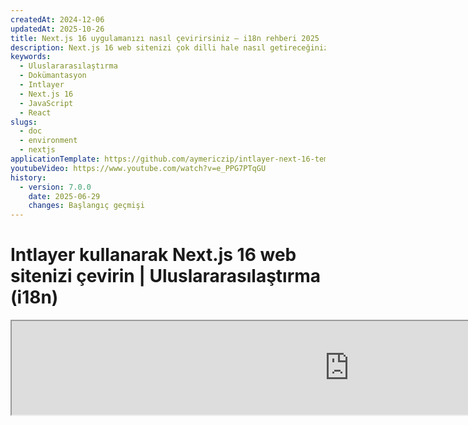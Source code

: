 ```yaml
---
createdAt: 2024-12-06
updatedAt: 2025-10-26
title: Next.js 16 uygulamanızı nasıl çevirirsiniz – i18n rehberi 2025
description: Next.js 16 web sitenizi çok dilli hale nasıl getireceğinizi keşfedin. Uluslararasılaştırma (i18n) ve çeviri için dokümantasyonu takip edin.
keywords:
  - Uluslararasılaştırma
  - Dokümantasyon
  - Intlayer
  - Next.js 16
  - JavaScript
  - React
slugs:
  - doc
  - environment
  - nextjs
applicationTemplate: https://github.com/aymericzip/intlayer-next-16-template
youtubeVideo: https://www.youtube.com/watch?v=e_PPG7PTqGU
history:
  - version: 7.0.0
    date: 2025-06-29
    changes: Başlangıç geçmişi
---
```


# Intlayer kullanarak Next.js 16 web sitenizi çevirin | Uluslararasılaştırma (i18n)

<iframe title="Next.js için en iyi i18n çözümü mü? Intlayer'ı keşfedin" class="m-auto aspect-[16/9] w-full overflow-hidden rounded-lg border-0" allow="autoplay; gyroscope;" loading="lazy" width="1080" height="auto" src="https://www.youtube.com/embed/e_PPG7PTqGU?autoplay=0&amp;origin=http://intlayer.org&amp;controls=0&amp;rel=1"/>

GitHub'da [Uygulama Şablonunu](https://github.com/aymericzip/intlayer-next-16-template) inceleyin.

## Intlayer Nedir?

**Intlayer**, modern web uygulamalarında çok dilli desteği basitleştirmek için tasarlanmış yenilikçi, açık kaynaklı bir uluslararasılaştırma (i18n) kütüphanesidir. Intlayer, güçlü **App Router** dahil olmak üzere en son **Next.js 16** çerçevesiyle sorunsuz bir şekilde entegre olur. Verimli render için **Server Components** ile çalışacak şekilde optimize edilmiştir ve [**Turbopack**](https://nextjs.org/docs/architecture/turbopack) ile tam uyumludur.

Intlayer ile şunları yapabilirsiniz:

- Bileşen seviyesinde bildirimsel sözlükler kullanarak **çevirileri kolayca yönetmek**.
- **Meta verileri, rotaları ve içeriği dinamik olarak yerelleştirmek**.
- **Hem istemci tarafı hem de sunucu tarafı bileşenlerinde çevirilere erişmek**.
- Otomatik oluşturulan tiplerle **TypeScript desteğini sağlamak**, otomatik tamamlama ve hata tespitini iyileştirmek.
- **Dinamik yerel ayar algılama ve değiştirme gibi gelişmiş özelliklerden yararlanın**.

> Intlayer, Next.js 12, 13, 14 ve 16 ile uyumludur. Next.js Page Router kullanıyorsanız, bu [kılavuza](https://github.com/aymericzip/intlayer/blob/main/docs/docs/tr/intlayer_with_nextjs_page_router.md) bakabilirsiniz. Next.js 12, 13, 14 App Router ile kullanıyorsanız, bu [kılavuza](https://github.com/aymericzip/intlayer/blob/main/docs/docs/tr/intlayer_with_nextjs_14.md) başvurun.

---

## Next.js Uygulamasında Intlayer Kurulumu Adım Adım Rehber

### Adım 1: Bağımlılıkları Yükleyin

Gerekli paketleri npm ile yükleyin:

```bash packageManager="npm"
npm install intlayer next-intlayer
```

```bash packageManager="pnpm"
pnpm add intlayer next-intlayer
```

```bash packageManager="yarn"
yarn add intlayer next-intlayer
```

- **intlayer**

  Yapılandırma yönetimi, çeviri, [içerik bildirimi](https://github.com/aymericzip/intlayer/blob/main/docs/docs/tr/dictionary/content_file.md), dönüştürme ve [CLI komutları](https://github.com/aymericzip/intlayer/blob/main/docs/docs/tr/intlayer_cli.md) için uluslararasılaştırma araçları sağlayan temel paket.

- **next-intlayer**

Intlayer'ı Next.js ile entegre eden paket. Next.js uluslararasılaştırması için bağlam sağlayıcıları ve kancalar sunar. Ayrıca, Intlayer'ı [Webpack](https://webpack.js.org/) veya [Turbopack](https://nextjs.org/docs/app/api-reference/turbopack) ile entegre etmek için Next.js eklentisini, kullanıcının tercih ettiği dili algılamak, çerezleri yönetmek ve URL yönlendirmesini işlemek için proxy'yi içerir.

### Adım 2: Projenizi Yapılandırın

Uygulamanızın dillerini yapılandırmak için bir yapılandırma dosyası oluşturun:

```typescript fileName="intlayer.config.ts" codeFormat="typescript"
import { Locales, type IntlayerConfig } from "intlayer";

const config: IntlayerConfig = {
  internationalization: {
    locales: [
      Locales.ENGLISH,
      Locales.FRENCH,
      Locales.SPANISH,
      // Diğer dilleriniz
    ],
    defaultLocale: Locales.ENGLISH,
  },
};

export default config;
```

```javascript fileName="intlayer.config.mjs" codeFormat="esm"
import { Locales } from "intlayer";

/** @type {import('intlayer').IntlayerConfig} */
const config = {
  internationalization: {
    locales: [
      Locales.ENGLISH,
      Locales.FRENCH,
      Locales.SPANISH,
      // Diğer dilleriniz
    ],
    defaultLocale: Locales.ENGLISH,
  },
};

export default config;
```

```javascript fileName="intlayer.config.cjs" codeFormat="commonjs"
const { Locales } = require("intlayer");

/** @type {import('intlayer').IntlayerConfig} */
const config = {
  internationalization: {
    locales: [
      Locales.ENGLISH,
      Locales.FRENCH,
      Locales.SPANISH,
      // Diğer dilleriniz
    ],
    defaultLocale: Locales.ENGLISH,
  },
};

module.exports = config;
```

> Bu yapılandırma dosyası aracılığıyla, yerelleştirilmiş URL'ler, proxy yönlendirmesi, çerez isimleri, içerik bildirimlerinizin konumu ve uzantısı, Intlayer günlüklerini konsolda devre dışı bırakma ve daha fazlasını ayarlayabilirsiniz. Mevcut parametrelerin tam listesi için [yapılandırma dokümantasyonuna](https://github.com/aymericzip/intlayer/blob/main/docs/docs/tr/configuration.md) bakınız.

### Adım 3: Intlayer'ı Next.js Yapılandırmanıza Entegre Edin

Next.js kurulumunuzu Intlayer kullanacak şekilde yapılandırın:

```typescript fileName="next.config.ts" codeFormat="typescript"
import type { NextConfig } from "next";
import { withIntlayer } from "next-intlayer/server";

const nextConfig: NextConfig = {
  /* yapılandırma seçenekleri buraya */
};

export default withIntlayer(nextConfig);
```

```typescript fileName="next.config.mjs" codeFormat="esm"
import { withIntlayer } from "next-intlayer/server";

/** @type {import('next').NextConfig} */
const nextConfig = {
  /* yapılandırma seçenekleri buraya */
};

export default withIntlayer(nextConfig);
```

```typescript fileName="next.config.cjs" codeFormat="commonjs"
const { withIntlayer } = require("next-intlayer/server");

/** @type {import('next').NextConfig} */
const nextConfig = {
  /* yapılandırma seçenekleri buraya */
};

module.exports = withIntlayer(nextConfig);
```

> `withIntlayer()` Next.js eklentisi, Intlayer'ı Next.js ile entegre etmek için kullanılır. İçerik bildirim dosyalarının oluşturulmasını sağlar ve geliştirme modunda bunları izler. Intlayer ortam değişkenlerini [Webpack](https://webpack.js.org/) veya [Turbopack](https://nextjs.org/docs/app/api-reference/turbopack) ortamlarında tanımlar. Ayrıca, performansı optimize etmek için takma adlar sağlar ve sunucu bileşenleri ile uyumluluğu garanti eder.

> `withIntlayer()` fonksiyonu bir promise fonksiyonudur. Yapı başlamadan önce intlayer sözlüklerini hazırlamaya olanak tanır. Başka eklentilerle birlikte kullanmak isterseniz, onu await edebilirsiniz. Örnek:
>
> ```tsx
> const nextConfig = await withIntlayer(nextConfig);
> const nextConfigWithOtherPlugins = withOtherPlugins(nextConfig);
>
> export default nextConfigWithOtherPlugins;
> ```
>
> Eşzamanlı kullanmak isterseniz, `withIntlayerSync()` fonksiyonunu kullanabilirsiniz. Örnek:
>
> ```tsx
> const nextConfig = withIntlayerSync(nextConfig);
> const nextConfigWithOtherPlugins = withOtherPlugins(nextConfig);
>
> export default nextConfigWithOtherPlugins;
> ```

### Adım 4: Dinamik Yerel Rotaları Tanımlayın

`RootLayout` içindeki her şeyi kaldırın ve aşağıdaki kodla değiştirin:

```tsx {3} fileName="src/app/layout.tsx" codeFormat="typescript"
import type { PropsWithChildren, FC } from "react";
import "./globals.css";

const RootLayout: FC<PropsWithChildren> = ({ children }) => (
  // Çocukları hala diğer sağlayıcılarla sarabilirsiniz, örneğin `next-themes`, `react-query`, `framer-motion` vb.
  <>{children}</>
);

export default RootLayout;
```

```jsx {3} fileName="src/app/layout.mjx" codeFormat="esm"
import "./globals.css";

const RootLayout = ({ children }) => (
  // Çocukları hala `next-themes`, `react-query`, `framer-motion` gibi diğer sağlayıcılarla sarmalayabilirsiniz.
  <>{children}</>
);

export default RootLayout;
```

```jsx {1,8} fileName="src/app/layout.csx" codeFormat="commonjs"
require("./globals.css");

const RootLayout = ({ children }) => (
  // Çocukları hala `next-themes`, `react-query`, `framer-motion` gibi diğer sağlayıcılarla sarmalayabilirsiniz.
  <>{children}</>
);

module.exports = {
  default: RootLayout,
  generateStaticParams,
};
```

> `RootLayout` bileşenini boş tutmak, `<html>` etiketi için [`lang`](https://developer.mozilla.org/fr/docs/Web/HTML/Global_attributes/lang) ve [`dir`](https://developer.mozilla.org/fr/docs/Web/HTML/Global_attributes/dir) özniteliklerini ayarlamaya olanak tanır.

Dinamik yönlendirmeyi uygulamak için, `[locale]` dizininize yeni bir layout ekleyerek yerel yolunu sağlayın:

```tsx fileName="src/app/[locale]/layout.tsx" codeFormat="typescript"
import type { NextLayoutIntlayer } from "next-intlayer";
import { Inter } from "next/font/google";
import { getHTMLTextDir } from "intlayer";

const inter = Inter({ subsets: ["latin"] });

const LocaleLayout: NextLayoutIntlayer = async ({ children, params }) => {
  const { locale } = await params;
  return (
    <html lang={locale} dir={getHTMLTextDir(locale)}>
      <body className={inter.className}>{children}</body>
    </html>
  );
};

export default LocaleLayout;
```

```jsx fileName="src/app/[locale]/layout.mjx" codeFormat="esm"
import { getHTMLTextDir } from "intlayer";

const inter = Inter({ subsets: ["latin"] });

const LocaleLayout = async ({ children, params: { locale } }) => {
  const { locale } = await params;
  return (
    <html lang={locale} dir={getHTMLTextDir(locale)}>
      <body className={inter.className}>{children}</body>
    </html>
  );
};

export default LocaleLayout;
```

```jsx fileName="src/app/[locale]/layout.csx" codeFormat="commonjs"
const { Inter } = require("next/font/google");
const { getHTMLTextDir } = require("intlayer");

const inter = Inter({ subsets: ["latin"] });

const LocaleLayout = async ({ children, params: { locale } }) => {
  const { locale } = await params;
  return (
    <html lang={locale} dir={getHTMLTextDir(locale)}>
      <body className={inter.className}>{children}</body>
    </html>
  );
};

module.exports = LocaleLayout;
```

> `[locale]` yol segmenti, yerel ayarı tanımlamak için kullanılır. Örnek: `/en-US/about` `en-US`'ye, `/fr/about` ise `fr`'ye karşılık gelir.

> Bu aşamada, şu hatayla karşılaşacaksınız: `Error: Missing <html> and <body> tags in the root layout.`. Bu beklenen bir durumdur çünkü `/app/page.tsx` dosyası artık kullanılmamaktadır ve kaldırılabilir. Bunun yerine, `[locale]` yol segmenti `/app/[locale]/page.tsx` sayfasını etkinleştirecektir. Sonuç olarak, tarayıcınızda sayfalara `/en`, `/fr`, `/es` gibi yollar üzerinden erişilebilecektir. Varsayılan dili kök sayfa olarak ayarlamak için, 7. adımdaki `proxy` ayarına bakınız.

Sonrasında, uygulamanızın Layout bileşeninde `generateStaticParams` fonksiyonunu uygulayın.

```tsx {1} fileName="src/app/[locale]/layout.tsx" codeFormat="typescript"
export { generateStaticParams } from "next-intlayer"; // Eklenecek satır

const LocaleLayout: NextLayoutIntlayer = async ({ children, params }) => {
  /*... Kodun geri kalanı */
};

export default LocaleLayout;
```

```jsx {1} fileName="src/app/[locale]/layout.mjx" codeFormat="esm"
export { generateStaticParams } from "next-intlayer"; // Eklenecek satır

const LocaleLayout = async ({ children, params: { locale } }) => {
  /*... Kodun geri kalanı */
};

// ... Kodun geri kalanı
```

```jsx {1,7} fileName="src/app/[locale]/layout.csx" codeFormat="commonjs"
const { generateStaticParams } = require("next-intlayer"); // Eklenecek satır

const LocaleLayout = async ({ children, params: { locale } }) => {
  /*... Kodun geri kalanı */
};

module.exports = { default: LocaleLayout, generateStaticParams };
```

> `generateStaticParams`, uygulamanızın tüm yereller için gerekli sayfaları önceden oluşturmasını sağlar, böylece çalışma zamanı hesaplamalarını azaltır ve kullanıcı deneyimini iyileştirir. Daha fazla detay için [Next.js generateStaticParams dokümantasyonuna](https://nextjs.org/docs/app/building-your-application/rendering/static-and-dynamic-rendering#generate-static-params) bakabilirsiniz.

> Intlayer, sayfaların tüm yereller için önceden oluşturulmasını sağlamak amacıyla `export const dynamic = 'force-static';` ile çalışır.

### Adım 5: İçeriğinizi Bildirin

Çevirileri depolamak için içerik bildirimlerinizi oluşturun ve yönetin:

```tsx fileName="src/app/[locale]/page.content.ts" contentDeclarationFormat="typescript"
import { t, type Dictionary } from "intlayer";

const pageContent = {
  key: "page",
  content: {
    getStarted: {
      main: t({
        en: "Get started by editing",
        fr: "Commencez par éditer",
        es: "Comience por editar",
      }),
      pageLink: "src/app/page.tsx",
    },
  },
} satisfies Dictionary;

export default pageContent;
```

```javascript fileName="src/app/[locale]/page.content.mjs" contentDeclarationFormat="esm"
import { t } from "intlayer";

/** @type {import('intlayer').Dictionary} */
const pageContent = {
  key: "page",
  content: {
    getStarted: {
      main: t({
        en: "Get started by editing",
        fr: "Commencez par éditer",
        es: "Comience por editar",
      }),
      pageLink: "src/app/page.tsx",
    },
  },
};

export default pageContent;
```

```javascript fileName="src/app/[locale]/page.content.cjs" contentDeclarationFormat="commonjs"
const { t } = require("intlayer");

/** @type {import('intlayer').Dictionary} */
const pageContent = {
  key: "page",
  content: {
    getStarted: {
      main: t({
        en: "Get started by editing",
        fr: "Commencez par éditer",
        es: "Comience por editar",
      }),
      pageLink: "src/app/page.tsx",
    },
  },
};

module.exports = pageContent;
```

```json fileName="src/app/[locale]/page.content.json" contentDeclarationFormat="json"
{
  "$schema": "https://intlayer.org/schema.json",
  "key": "page",
  "content": {
    "getStarted": {
      "nodeType": "translation",
      "translation": {
        "en": "Get started by editing",
        "fr": "Commencez par éditer",
        "es": "Comience por editar"
      }
    },
    "pageLink": "src/app/page.tsx"
  }
}
```

> İçerik bildirimleriniz, uygulamanızda herhangi bir yerde tanımlanabilir; yeter ki `contentDir` dizinine (varsayılan olarak `./src`) dahil edilmiş olsun. Ve içerik bildirim dosya uzantısıyla (varsayılan olarak `.content.{json,ts,tsx,js,jsx,mjs,mjx,cjs,cjx}`) eşleşmelidir.

> Daha fazla detay için, [içerik bildirim dokümantasyonuna](https://github.com/aymericzip/intlayer/blob/main/docs/docs/tr/dictionary/content_file.md) bakınız.

### Adım 6: İçeriği Kodunuzda Kullanın

Uygulamanız boyunca içerik sözlüklerinize erişin:

```tsx fileName="src/app/[locale]/page.tsx" codeFormat="typescript"
import type { FC } from "react";
import { ClientComponentExample } from "@components/ClientComponentExample";
import { ServerComponentExample } from "@components/ServerComponentExample";
import { type NextPageIntlayer, IntlayerClientProvider } from "next-intlayer";
import { IntlayerServerProvider, useIntlayer } from "next-intlayer/server";

const PageContent: FC = () => {
  const content = useIntlayer("page");

  return (
    <>
      <p>{content.getStarted.main}</p>
      <code>{content.getStarted.pageLink}</code>
    </>
  );
};

const Page: NextPageIntlayer = async ({ params }) => {
  const { locale } = await params;

  return (
    <IntlayerServerProvider locale={locale}>
      <PageContent />
      <ServerComponentExample />

      <IntlayerClientProvider locale={locale}>
        <ClientComponentExample />
      </IntlayerClientProvider>
    </IntlayerServerProvider>
  );
};

export default Page;
```

```jsx fileName="src/app/[locale]/page.mjx" codeFormat="esm"
import { ClientComponentExample } from "@components/ClientComponentExample";
import { ServerComponentExample } from "@components/ServerComponentExample";
import { IntlayerClientProvider } from "next-intlayer";
import { IntlayerServerProvider, useIntlayer } from "next-intlayer/server";

const PageContent = () => {
  const content = useIntlayer("page");

  return (
    <>
      <p>{content.getStarted.main}</p>
      <code>{content.getStarted.pageLink}</code>
    </>
  );
};

const Page = async ({ params }) => {
  const { locale } = await params;

  return (
    <IntlayerServerProvider locale={locale}>
      <PageContent />
      <ServerComponentExample />

      <IntlayerClientProvider locale={locale}>
        <ClientComponentExample />
      </IntlayerClientProvider>
    </IntlayerServerProvider>
  );
};

export default Page;
```

```jsx fileName="src/app/[locale]/page.csx" codeFormat="commonjs"
import { ClientComponentExample } from "@components/ClientComponentExample";
import { ServerComponentExample } from "@components/ServerComponentExample";
import { IntlayerClientProvider } from "next-intlayer";
import { IntlayerServerProvider, useIntlayer } from "next-intlayer/server";

const PageContent = () => {
  const content = useIntlayer("page");

  return (
    <>
      <p>{content.getStarted.main}</p>
      <code>{content.getStarted.pageLink}</code>
    </>
  );
};

const Page = async ({ params }) => {
  const { locale } = await params;

  return (
    <IntlayerServerProvider locale={locale}>
      <PageContent />
      <ServerComponentExample />

      <IntlayerClientProvider locale={locale}>
        <ClientComponentExample />
      </IntlayerClientProvider>
    </IntlayerServerProvider>
  );
};
```

- **`IntlayerClientProvider`**, istemci tarafı bileşenlere yerel ayarı sağlamak için kullanılır. Herhangi bir üst bileşende, layout dahil olmak üzere yerleştirilebilir. Ancak, Next.js'in layout kodunu sayfalar arasında paylaştığı ve bu nedenle daha verimli olduğu için, bunu bir layout içinde yerleştirmek önerilir. `IntlayerClientProvider`'ı layout içinde kullanarak, her sayfa için yeniden başlatılmasını önler, performansı artırır ve uygulamanız boyunca tutarlı bir yerelleştirme bağlamı sağlar.
- **`IntlayerServerProvider`**, sunucu tarafındaki alt bileşenlere yerel ayarı sağlamak için kullanılır. Layout içinde ayarlanamaz.

> Layout ve sayfa ortak bir sunucu bağlamını paylaşamaz çünkü sunucu bağlam sistemi, her istek için veri deposuna (React'in [cache](https://react.dev/reference/react/cache) mekanizması aracılığıyla) dayanır ve bu, uygulamanın farklı segmentleri için her "bağlamın" yeniden oluşturulmasına neden olur. Sağlayıcıyı paylaşılan bir layout içinde yerleştirmek bu izolasyonu bozacak ve sunucu bağlam değerlerinin sunucu bileşenlerinize doğru şekilde iletilmesini engelleyecektir.

```tsx {4,7} fileName="src/components/ClientComponentExample.tsx" codeFormat="typescript"
"use client";

import type { FC } from "react";
import { useIntlayer } from "next-intlayer";

export const ClientComponentExample: FC = () => {
  const content = useIntlayer("client-component-example"); // İlgili içerik bildirimi oluştur
  return (
    <div>
      <h2>{content.title}</h2>
      <p>{content.content}</p>
    </div>
  );
};
```

```jsx {3,6} fileName="src/components/ClientComponentExample.mjx" codeFormat="esm"
"use client";

import { useIntlayer } from "next-intlayer";

const ClientComponentExample = () => {
  const content = useIntlayer("client-component-example"); // İlgili içerik bildirimi oluştur

  return (
    <div>
      <h2>{content.title}</h2>
      <p>{content.content}</p>
    </div>
  );
};
```

```jsx {3,6} fileName="src/components/ClientComponentExample.csx" codeFormat="commonjs"
"use client";

const { useIntlayer } = require("next-intlayer");

const ClientComponentExample = () => {
  const content = useIntlayer("client-component-example"); // İlgili içerik bildirimi oluştur

  return (
    <div>
      <h2>{content.title}</h2>
      <p>{content.content}</p>
    </div>
  );
};
```

```tsx {2} fileName="src/components/ServerComponentExample.tsx"  codeFormat="typescript"
import type { FC } from "react";
import { useIntlayer } from "next-intlayer/server";

export const ServerComponentExample: FC = () => {
  const content = useIntlayer("server-component-example"); // İlgili içerik bildirimi oluştur

  return (
    <div>
      <h2>{content.title}</h2>
      <p>{content.content}</p>
    </div>
  );
};
```

```jsx {1} fileName="src/components/ServerComponentExample.mjx" codeFormat="esm"
import { useIntlayer } from "next-intlayer/server";

const ServerComponentExample = () => {
  const content = useIntlayer("server-component-example"); // İlgili içerik bildirimi oluştur

  return (
    <div>
      <h2>{content.title}</h2>
      <p>{content.content}</p>
    </div>
  );
};
```

```jsx {1} fileName="src/components/ServerComponentExample.csx" codeFormat="commonjs"
const { useIntlayer } = require("next-intlayer/server");

const ServerComponentExample = () => {
  const content = useIntlayer("server-component-example"); // İlgili içerik bildirimi oluştur

  return (
    <div>
      <h2>{content.title}</h2>
      <p>{content.content}</p>
    </div>
  );
};
```

> İçeriğinizi `alt`, `title`, `href`, `aria-label` gibi bir `string` özniteliğinde kullanmak istiyorsanız, fonksiyonun değerini şu şekilde çağırmalısınız:

> ```jsx
> <img src={content.image.src.value} alt={content.image.value} />
> ```

> `useIntlayer` kancasını daha fazla öğrenmek için, [belgelere](https://github.com/aymericzip/intlayer/blob/main/docs/docs/tr/packages/next-intlayer/useIntlayer.md) bakınız.

### (İsteğe Bağlı) Adım 7: Yerel Algılama için Proxy Yapılandırması

Kullanıcının tercih ettiği yereli algılamak için proxy kurun:

```typescript fileName="src/proxy.ts" codeFormat="typescript"
export { intlayerProxy as proxy } from "next-intlayer/proxy";

export const config = {
  matcher:
    "/((?!api|static|assets|robots|sitemap|sw|service-worker|manifest|.*\\..*|_next).*)",
};
```

```javascript fileName="src/proxy.mjs" codeFormat="esm"
export { intlayerProxy as proxy } from "next-intlayer/proxy";

export const config = {
  matcher:
    "/((?!api|static|assets|robots|sitemap|sw|service-worker|manifest|.*\\..*|_next).*)",
};
```

```javascript fileName="src/proxy.cjs" codeFormat="commonjs"
const { intlayerProxy } = require("next-intlayer/proxy");

const config = {
  matcher:
    "/((?!api|static|assets|robots|sitemap|sw|service-worker|manifest|.*\\..*|_next).*)",
};

module.exports = { proxy: intlayerProxy, config };
```

> `intlayerProxy`, kullanıcının tercih ettiği yereli algılamak ve onları [yapılandırmada](https://github.com/aymericzip/intlayer/blob/main/docs/docs/tr/configuration.md) belirtilen uygun URL'ye yönlendirmek için kullanılır. Ayrıca, kullanıcının tercih ettiği yerelin bir çerezde saklanmasını sağlar.

> Birden fazla proxy'yi zincirlemek (örneğin, `intlayerProxy` ile kimlik doğrulama veya özel proxy'ler) gerekiyorsa, Intlayer artık `multipleProxies` adlı bir yardımcı sağlar.

```ts
import { multipleProxies, intlayerProxy } from "next-intlayer/proxy";
import { customProxy } from "@utils/customProxy";

export const proxy = multipleProxies([intlayerProxy, customProxy]);
```

### (İsteğe Bağlı) Adım 8: Meta verilerinizin uluslararasılaştırılması

Sayfanızın başlığı gibi meta verilerinizi uluslararasılaştırmak isterseniz, Next.js tarafından sağlanan `generateMetadata` fonksiyonunu kullanabilirsiniz. İçerisinde, meta verilerinizi çevirmek için `getIntlayer` fonksiyonundan içeriği alabilirsiniz.

```typescript fileName="src/app/[locale]/metadata.content.ts" contentDeclarationFormat="typescript"
import { type Dictionary, t } from "intlayer";
import { Metadata } from "next";

const metadataContent = {
  key: "page-metadata",
  content: {
    title: t({
      en: "Create Next App",
      fr: "Créer une application Next.js",
      es: "Crear una aplicación Next.js",
    }),
    description: t({
      en: "Generated by create next app",
      fr: "Généré par create next app",
      es: "Generado por create next app",
    }),
  },
} satisfies Dictionary<Metadata>;

export default metadataContent;
```

```javascript fileName="src/app/[locale]/metadata.content.mjs" contentDeclarationFormat="esm"
import { t } from "intlayer";

/** @type {import('intlayer').Dictionary<import('next').Metadata>} */
const metadataContent = {
  key: "page-metadata",
  content: {
    title: t({
      en: "Create Next App",
      fr: "Créer une application Next.js",
      es: "Crear una aplicación Next.js",
    }),
    description: t({
      en: "create next app tarafından oluşturuldu",
      fr: "Généré par create next app",
      es: "Generado por create next app",
    }),
  },
};

export default metadataContent;
```

```javascript fileName="src/app/[locale]/metadata.content.cjs" contentDeclarationFormat="commonjs"
const { t } = require("intlayer");

/** @type {import('intlayer').Dictionary<import('next').Metadata>} */
const metadataContent = {
  key: "page-metadata",
  content: {
    title: t({
      en: "Create Next App",
      fr: "Créer une application Next.js",
      es: "Crear una aplicación Next.js",
    }),
    description: t({
      en: "create next app tarafından oluşturuldu",
      fr: "create next app tarafından oluşturuldu",
      es: "create next app tarafından oluşturuldu",
    }),
  },
};

module.exports = metadataContent;
```

```json fileName="src/app/[locale]/metadata.content.json" contentDeclarationFormat="json"
{
  "key": "page-metadata",
  "content": {
    "title": {
      "nodeType": "translation",
      "translation": {
        "en": "Preact logo",
        "fr": "Logo Preact",
        "es": "Logo Preact",
        "tr": "Preact logosu"
      }
    },
    "description": {
      "nodeType": "translation",
      "translation": {
        "en": "Generated by create next app",
        "fr": "Généré par create next app",
        "es": "Generado por create next app",
        "tr": "create next app tarafından oluşturuldu"
      }
    }
  }
}
```

````typescript fileName="src/app/[locale]/layout.tsx or src/app/[locale]/page.tsx" codeFormat="typescript"
import { getIntlayer, getMultilingualUrls } from "intlayer";
import type { Metadata } from "next";
import type { LocalPromiseParams } from "next-intlayer";

export const generateMetadata = async ({
  params,
}: LocalPromiseParams): Promise<Metadata> => {
  const { locale } = await params;

  const metadata = getIntlayer("page-metadata", locale);

  /**
   * Her yerel dil için tüm URL'leri içeren bir nesne oluşturur.
   *
   * Örnek:
   * ```ts
   *  getMultilingualUrls('/about');
   *
   *  // Döner
   *  // {
   *  //   en: '/about',
   *  //   fr: '/fr/about',
   *  //   es: '/es/about',
   *  // }
   * ```
   */
  const multilingualUrls = getMultilingualUrls("/");
  const localizedUrl =
    multilingualUrls[locale as keyof typeof multilingualUrls];

  return {
    ...metadata,
    alternates: {
      canonical: localizedUrl,
      languages: { ...multilingualUrls, "x-default": "/" },
    },
    openGraph: {
      url: localizedUrl,
    },
  };
};

// ... Kodun geri kalanı
````

````javascript fileName="src/app/[locale]/layout.mjs or src/app/[locale]/page.mjs" codeFormat="esm"
import { getIntlayer, getMultilingualUrls } from "intlayer";

export const generateMetadata = async ({ params }) => {
  const { locale } = await params;

  const metadata = getIntlayer("page-metadata", locale);

  /**
   * Her yerel için tüm URL'leri içeren bir nesne oluşturur.
   *
   * Örnek:
   * ```ts
   *  getMultilingualUrls('/about');
   *
   *  // Döner
   *  // {
   *  //   en: '/about',
   *  //   fr: '/fr/about',
   *  //   es: '/es/about'
   *  // }
   * ```
   */
  const multilingualUrls = getMultilingualUrls("/");
  const localizedUrl = multilingualUrls[locale];

  return {
    ...metadata,
    alternates: {
      canonical: localizedUrl,
      languages: { ...multilingualUrls, "x-default": "/" },
    },
    openGraph: {
      url: localizedUrl,
    },
  };
};

// ... Kodun geri kalanı
````

````javascript fileName="src/app/[locale]/layout.cjs or src/app/[locale]/page.cjs" codeFormat="commonjs"
const { getIntlayer, getMultilingualUrls } = require("intlayer");

const generateMetadata = async ({ params }) => {
  const { locale } = await params;

  const metadata = getIntlayer("page-metadata", locale);

  /**
   * Her yerel dil için tüm URL'leri içeren bir nesne oluşturur.
   *
   * Örnek:
   * ```ts
   *  getMultilingualUrls('/about');
   *
   *  // Döner
   *  // {
   *  //   en: '/about',
   *  //   fr: '/fr/about',
   *  //   es: '/es/about'
   *  // }
   * ```
   */
  const multilingualUrls = getMultilingualUrls("/");
  const localizedUrl = multilingualUrls[locale];

  return {
    ...metadata,
    alternates: {
      canonical: localizedUrl,
      languages: { ...multilingualUrls, "x-default": "/" },
    },
    openGraph: {
      url: localizedUrl,
    },
  };
};

module.exports = { generateMetadata };

// ... Kodun geri kalanı
````

> `next-intlayer`'dan içe aktarılan `getIntlayer` fonksiyonunun, içeriğinizi bir `IntlayerNode` içinde döndürdüğünü ve bu sayede görsel editörle entegrasyon sağladığını unutmayın. Buna karşılık, `intlayer`'dan içe aktarılan `getIntlayer` fonksiyonu, içeriğinizi ek özellikler olmadan doğrudan döndürür.

Alternatif olarak, meta verilerinizi bildirmek için `getTranslation` fonksiyonunu kullanabilirsiniz. Ancak, meta verilerinizin çevirisini otomatikleştirmek ve içeriği bir noktada dışa aktarmak için içerik bildirim dosyalarını kullanmanız önerilir.

```typescript fileName="src/app/[locale]/layout.tsx or src/app/[locale]/page.tsx" codeFormat="typescript"
import {
  type IConfigLocales,
  getTranslation,
  getMultilingualUrls,
} from "intlayer";
import type { Metadata } from "next";
import type { LocalPromiseParams } from "next-intlayer";

export const generateMetadata = async ({
  params,
}: LocalPromiseParams): Promise<Metadata> => {
  const { locale } = await params;
  const t = <T>(content: IConfigLocales<T>) => getTranslation(content, locale);

  return {
    title: t<string>({
      en: "My title",
      fr: "Mon titre",
      es: "Mi título",
    }),
    description: t({
      en: "Açıklamam",
      fr: "Ma description",
      es: "Mi descripción",
    }),
  };
};

// ... Kodun geri kalanı
```

```javascript fileName="src/app/[locale]/layout.mjs or src/app/[locale]/page.mjs" codeFormat="esm"
import { getTranslation, getMultilingualUrls } from "intlayer";

export const generateMetadata = async ({ params }) => {
  const { locale } = await params;
  const t = (content) => getTranslation(content, locale);

  return {
    title: t({
      en: "Başlığım",
      fr: "Mon titre",
      es: "Mi título",
    }),
    description: t({
      en: "Açıklamam",
      fr: "Ma description",
      es: "Mi descripción",
    }),
  };
};

// ... Kodun geri kalanı
```

```javascript fileName="src/app/[locale]/layout.cjs or src/app/[locale]/page.cjs" codeFormat="commonjs"
const { getTranslation, getMultilingualUrls } = require("intlayer");

const generateMetadata = async ({ params }) => {
  const { locale } = await params;

  const t = (content) => getTranslation(content, locale);

  return {
    title: t({
      en: "My title",
      fr: "Mon titre",
      es: "Mi título",
    }),
    description: t({
      en: "Açıklamam",
      fr: "Ma description",
      es: "Mi descripción",
    }),
  };
};

module.exports = { generateMetadata };

// ... Kodun geri kalanı
```

> Metadata optimizasyonu hakkında daha fazla bilgi edinin [resmi Next.js dokümantasyonunda](https://nextjs.org/docs/app/building-your-application/optimizing/metadata).

### (İsteğe Bağlı) Adım 9: sitemap.xml ve robots.txt dosyalarınızın uluslararasılaştırılması

`sitemap.xml` ve `robots.txt` dosyalarınızı uluslararasılaştırmak için Intlayer tarafından sağlanan `getMultilingualUrls` fonksiyonunu kullanabilirsiniz. Bu fonksiyon, sitemap'iniz için çok dilli URL'ler oluşturmanıza olanak tanır.

```tsx fileName="src/app/sitemap.ts" codeFormat="typescript"
import { getMultilingualUrls } from "intlayer";
import type { MetadataRoute } from "next";

const sitemap = (): MetadataRoute.Sitemap => [
  {
    url: "https://example.com",
    alternates: {
      languages: {
        ...getMultilingualUrls("https://example.com"),
        "x-default": "https://example.com",
      },
    },
  },
  {
    url: "https://example.com/login",
    alternates: {
      languages: {
        ...getMultilingualUrls("https://example.com/login"),
        "x-default": "https://example.com/login",
      },
    },
  },
  {
    url: "https://example.com/register",
    alternates: {
      languages: {
        ...getMultilingualUrls("https://example.com/register"),
        "x-default": "https://example.com/register",
      },
    },
  },
];

export default sitemap;
```

```jsx fileName="src/app/sitemap.mjx" codeFormat="esm"
import { getMultilingualUrls } from "intlayer";

const sitemap = () => [
  {
    url: "https://example.com",
    alternates: {
      languages: {
        ...getMultilingualUrls("https://example.com"),
        "x-default": "https://example.com",
      },
    },
  },
  {
    url: "https://example.com/login",
    alternates: {
      languages: {
        ...getMultilingualUrls("https://example.com/login"),
        "x-default": "https://example.com/login",
      },
    },
  },
  {
    url: "https://example.com/register",
    alternates: {
      languages: {
        ...getMultilingualUrls("https://example.com/register"),
        "x-default": "https://example.com/register",
      },
    },
  },
];

export default sitemap;
```

```jsx fileName="src/app/sitemap.csx" codeFormat="commonjs"
const { getMultilingualUrls } = require("intlayer");

// Çok dilli URL'leri almak için sitemap fonksiyonu
const sitemap = () => [
  {
    url: "https://example.com",
    alternates: {
      languages: {
        ...getMultilingualUrls("https://example.com"),
        "x-default": "https://example.com",
      },
    },
  },
  {
    url: "https://example.com/login",
    alternates: {
      languages: {
        ...getMultilingualUrls("https://example.com/login"),
        "x-default": "https://example.com/login",
      },
    },
  },
  {
    url: "https://example.com/register",
    alternates: {
      languages: {
        ...getMultilingualUrls("https://example.com/register"),
        "x-default": "https://example.com/register",
      },
    },
  },
];

module.exports = sitemap;
```

```tsx fileName="src/app/robots.ts" codeFormat="typescript"
import type { MetadataRoute } from "next";
import { getMultilingualUrls } from "intlayer";

const getAllMultilingualUrls = (urls: string[]) =>
  urls.flatMap((url) => Object.values(getMultilingualUrls(url)) as string[]);

// Tüm çok dilli URL'leri almak için fonksiyon
const robots = (): MetadataRoute.Robots => ({
  rules: {
    userAgent: "*", // Tüm kullanıcı ajanlarına izin ver
    allow: ["/"], // Ana sayfaya izin ver
    disallow: getAllMultilingualUrls(["/login", "/register"]), // Giriş ve kayıt sayfalarını engelle
  },
  host: "https://example.com",
  sitemap: `https://example.com/sitemap.xml`, // Site haritası URL'si
});

export default robots;
```

```jsx fileName="src/app/robots.mjx" codeFormat="esm"
import { getMultilingualUrls } from "intlayer";

// Tüm çok dilli URL'leri almak için fonksiyon
const getAllMultilingualUrls = (urls) =>
  urls.flatMap((url) => Object.values(getMultilingualUrls(url)));

const robots = () => ({
  rules: {
    userAgent: "*", // Tüm kullanıcı ajanlarına izin ver
    allow: ["/"], // Ana sayfaya izin ver
    disallow: getAllMultilingualUrls(["/login", "/register"]), // Giriş ve kayıt sayfalarını engelle
  },
  host: "https://example.com",
  sitemap: `https://example.com/sitemap.xml`,
});

export default robots;
```

```jsx fileName="src/app/robots.csx" codeFormat="commonjs"
const { getMultilingualUrls } = require("intlayer");

const getAllMultilingualUrls = (urls) =>
  urls.flatMap((url) => Object.values(getMultilingualUrls(url)));

const robots = () => ({
  rules: {
    userAgent: "*",
    allow: ["/"],
    disallow: getAllMultilingualUrls(["/login", "/register"]),
  },
  host: "https://example.com",
  sitemap: `https://example.com/sitemap.xml`,
});

module.exports = robots;
```

> Site haritası optimizasyonu hakkında daha fazla bilgi için [resmi Next.js dokümantasyonuna](https://nextjs.org/docs/app/api-reference/file-conventions/metadata/sitemap) bakabilirsiniz. robots.txt optimizasyonu hakkında daha fazla bilgi için [resmi Next.js dokümantasyonuna](https://nextjs.org/docs/app/api-reference/file-conventions/metadata/robots) göz atabilirsiniz.

### (İsteğe Bağlı) Adım 10: İçeriğinizin Dilini Değiştirme

Next.js'te içeriğinizin dilini değiştirmek için önerilen yöntem, kullanıcıları uygun yerelleştirilmiş sayfaya yönlendirmek amacıyla `Link` bileşenini kullanmaktır. `Link` bileşeni, sayfanın önceden yüklenmesini (prefetch) sağlar, bu da tam sayfa yeniden yüklemesini önlemeye yardımcı olur.

```tsx fileName="src/components/LocaleSwitcher.tsx" codeFormat="typescript"
"use client";

import type { FC } from "react";
import {
  Locales,
  getHTMLTextDir,
  getLocaleName,
  getLocalizedUrl,
} from "intlayer";
import { useLocale } from "next-intlayer";
import Link from "next/link";

export const LocaleSwitcher: FC = () => {
  const { locale, pathWithoutLocale, availableLocales, setLocale } =
    useLocale();

  return (
    <div>
      <button popoverTarget="localePopover">{getLocaleName(locale)}</button>
      <div id="localePopover" popover="auto">
        {availableLocales.map((localeItem) => (
          <Link
            href={getLocalizedUrl(pathWithoutLocale, localeItem)}
            key={localeItem}
            aria-current={locale === localeItem ? "page" : undefined}
            onClick={() => setLocale(localeItem)}
            replace // "Geri git" tarayıcı düğmesinin önceki sayfaya yönlendirmesini sağlar
          >
            <span>
              {/* Yerel Ayar - örn. FR */}
              {localeItem}
            </span>
            <span>
              {/* Dil kendi Yerel Ayarında - örn. Français */}
              {getLocaleName(localeItem, locale)}
            </span>
            <span dir={getHTMLTextDir(localeItem)} lang={localeItem}>
              {/* Dil mevcut Yerel Ayarda - örn. Locales.SPANISH olarak ayarlanmış mevcut yerel ayarla Francés */}
              {getLocaleName(localeItem)}
            </span>
            <span dir="ltr" lang={Locales.ENGLISH}>
              {/* İngilizce dilinde - örn. French */}
              {getLocaleName(localeItem, Locales.ENGLISH)}
            </span>
          </Link>
        ))}
      </div>
    </div>
  );
};
```

```jsx fileName="src/components/LocaleSwitcher.msx" codeFormat="esm"
"use client";

import {
  Locales,
  getHTMLTextDir,
  getLocaleName,
  getLocalizedUrl,
} from "intlayer";
import { useLocale } from "next-intlayer";
import Link from "next/link";

export const LocaleSwitcher = () => {
  const { locale, pathWithoutLocale, availableLocales, setLocale } =
    useLocale();

  return (
    <div>
      <button popoverTarget="localePopover">{getLocaleName(locale)}</button>
      <div id="localePopover" popover="auto">
        {availableLocales.map((localeItem) => (
          <Link
            href={getLocalizedUrl(pathWithoutLocale, localeItem)}
            key={localeItem}
            aria-current={locale === localeItem ? "page" : undefined}
            onClick={() => setLocale(localeItem)}
            replace // "geri git" tarayıcı düğmesinin önceki sayfaya yönlendirmesini sağlar
          >
            <span>
              {/* Yerel - örn. FR */}
              {localeItem}
            </span>
            <span>
              {/* Dil kendi yerelinde - örn. Français */}
              {getLocaleName(localeItem, locale)}
            </span>
            <span dir={getHTMLTextDir(localeItem)} lang={localeItem}>
              {/* Mevcut yerelde dil - örn. Locales.SPANISH olarak ayarlanmış mevcut yerelle Francés */}
              {getLocaleName(localeItem)}
            </span>
            <span dir="ltr" lang={Locales.ENGLISH}>
              {/* İngilizce dil - örn. French */}
              {getLocaleName(localeItem, Locales.ENGLISH)}
            </span>
          </Link>
        ))}
      </div>
    </div>
  );
};
```

```jsx fileName="src/components/LocaleSwitcher.csx" codeFormat="commonjs"
"use client";

const {
  Locales,
  getHTMLTextDir,
  getLocaleName,
  getLocalizedUrl,
} = require("intlayer");
const { useLocale } = require("next-intlayer");
const Link = require("next/link");

export const LocaleSwitcher = () => {
  const { locale, pathWithoutLocale, availableLocales, setLocale } =
    useLocale();

  return (
    <div>
      <button popoverTarget="localePopover">{getLocaleName(locale)}</button>
      <div id="localePopover" popover="auto">
        {availableLocales.map((localeItem) => (
          <Link
            href={getLocalizedUrl(pathWithoutLocale, localeItem)}
            key={localeItem}
            aria-current={locale === localeItem ? "sayfa" : undefined}
            onClick={() => setLocale(localeItem)}
            replace // "Geri dön" tarayıcı düğmesinin önceki sayfaya yönlendirmesini sağlar
          >
            <span>
              {/* Yerel - örn. FR */}
              {localeItem}
            </span>
            <span>
              {/* Dil kendi yerelinde - örn. Français */}
              {getLocaleName(localeItem, locale)}
            </span>
            <span dir={getHTMLTextDir(localeItem)} lang={localeItem}>
              {/* Mevcut yerelde dil - örn. Locales.SPANISH olarak ayarlanmış mevcut yerel ile Francés */}
              {getLocaleName(localeItem)}
            </span>
            <span dir="ltr" lang={Locales.ENGLISH}>
              {/* İngilizce dilinde - örn. French */}
              {getLocaleName(localeItem, Locales.ENGLISH)}
            </span>
          </Link>
        ))}
      </div>
    </div>
  );
};
```

> Alternatif bir yöntem, `useLocale` kancasının sağladığı `setLocale` fonksiyonunu kullanmaktır. Bu fonksiyon sayfanın önceden getirilmesine (prefetch) izin vermez. Daha fazla detay için [`useLocale` kancası dokümantasyonuna](https://github.com/aymericzip/intlayer/blob/main/docs/docs/tr/packages/next-intlayer/useLocale.md) bakabilirsiniz.

> Ayrıca, `onLocaleChange` seçeneğinde, dil değiştiğinde özel bir fonksiyon tetiklemek için bir fonksiyon ayarlayabilirsiniz.

```tsx fileName="src/components/LocaleSwitcher.tsx"
"use client";

import { useRouter } from "next/navigation";
import { useLocale } from "next-intlayer";
import { getLocalizedUrl } from "intlayer";

// ... Kodun geri kalanı

const router = useRouter();
const { setLocale } = useLocale({
  onLocaleChange: (locale) => {
    router.push(getLocalizedUrl(pathWithoutLocale, locale));
  },
});

return (
  <button onClick={() => setLocale(Locales.FRENCH)}>Fransızcaya Geç</button>
);
```

> Dokümantasyon referansları:
>
> - [`useLocale` hook](https://github.com/aymericzip/intlayer/blob/main/docs/docs/tr/packages/next-intlayer/useLocale.md)
> - [`getLocaleName` hook](https://github.com/aymericzip/intlayer/blob/main/docs/docs/tr/packages/intlayer/getLocaleName.md)
> - [`getLocalizedUrl` hook](https://github.com/aymericzip/intlayer/blob/main/docs/docs/tr/packages/intlayer/getLocalizedUrl.md)
> - [`getHTMLTextDir` kancası](https://github.com/aymericzip/intlayer/blob/main/docs/docs/tr/packages/intlayer/getHTMLTextDir.md)
> - [`hrefLang` özniteliği](https://developers.google.com/search/docs/specialty/international/localized-versions?hl=fr)
> - [`lang` özniteliği](https://developer.mozilla.org/en-US/docs/Web/HTML/Global_attributes/lang)
> - [`dir` özniteliği](https://developer.mozilla.org/en-US/docs/Web/HTML/Global_attributes/dir)
> - [`aria-current` özniteliği](https://developer.mozilla.org/en-US/docs/Web/Accessibility/ARIA/Attributes/aria-current)

### (İsteğe Bağlı) Adım 11: Yerelleştirilmiş Bir Link Bileşeni Oluşturma

Uygulamanızın navigasyonunun mevcut yerel ayara uygun olmasını sağlamak için özel bir `Link` bileşeni oluşturabilirsiniz. Bu bileşen, dahili URL'lerin önüne otomatik olarak mevcut dili ekler. Örneğin, Fransızca konuşan bir kullanıcı "Hakkında" sayfasına tıkladığında, `/about` yerine `/fr/about` adresine yönlendirilir.

Bu davranış birkaç nedenle faydalıdır:

- **SEO ve Kullanıcı Deneyimi**: Yerelleştirilmiş URL'ler, arama motorlarının dil bazlı sayfaları doğru şekilde indekslemesine yardımcı olur ve kullanıcılara tercih ettikleri dilde içerik sunar.
- **Tutarlılık**: Uygulamanızda yerelleştirilmiş linkler kullanarak, navigasyonun mevcut yerel ayar içinde kalmasını garanti eder, beklenmedik dil değişimlerini önlersiniz.
- **Bakım Kolaylığı**: Yerelleştirme mantığını tek bir bileşende merkezileştirmek, URL yönetimini basitleştirir ve uygulamanız büyüdükçe kod tabanınızı daha kolay bakım yapılabilir ve genişletilebilir hale getirir.

Aşağıda TypeScript ile yerelleştirilmiş bir `Link` bileşeninin uygulanması bulunmaktadır:

```tsx fileName="src/components/Link.tsx" codeFormat="typescript"
"use client";

import { getLocalizedUrl } from "intlayer";
import NextLink, { type LinkProps as NextLinkProps } from "next/link";
import { useLocale } from "next-intlayer";
import type { PropsWithChildren, FC } from "react";

/**
 * Verilen URL'nin harici olup olmadığını kontrol eden yardımcı fonksiyon.
 * URL http:// veya https:// ile başlıyorsa, harici olarak kabul edilir.
 */
export const checkIsExternalLink = (href?: string): boolean =>
  /^https?:\/\//.test(href ?? "");

/**
 * Mevcut yerel ayara göre href özniteliğini uyarlayan özel bir Link bileşeni.
 * Dahili bağlantılar için, URL'nin önüne yerel ayarı eklemek üzere `getLocalizedUrl` kullanılır (örneğin, /fr/about).
 * Bu, gezinmenin aynı yerel bağlam içinde kalmasını sağlar.
 */
export const Link: FC<PropsWithChildren<NextLinkProps>> = ({
  href,
  children,
  ...props
}) => {
  const { locale } = useLocale();
  const isExternalLink = checkIsExternalLink(href.toString());

  // Bağlantı dahili ve geçerli bir href sağlanmışsa, yerelleştirilmiş URL alınır.
  const hrefI18n: NextLinkProps["href"] =
    href && !isExternalLink ? getLocalizedUrl(href.toString(), locale) : href;

  return (
    <NextLink href={hrefI18n} {...props}>
      {children}
    </NextLink>
  );
};
```

```jsx fileName="src/components/Link.mjx" codeFormat="esm"
"use client";

import { getLocalizedUrl } from "intlayer";
import NextLink from "next/link";
import { useLocale } from "next-intlayer";

/**
 * Verilen URL'nin harici olup olmadığını kontrol eden yardımcı fonksiyon.
 * URL http:// veya https:// ile başlıyorsa, harici olarak kabul edilir.
 */
export const checkIsExternalLink = (href) => /^https?:\/\//.test(href ?? "");

/**
 * Geçerli yerel ayara göre href özniteliğini uyarlayan özel Link bileşeni.
 * Dahili bağlantılar için, URL'yi yerel ek ile öneklemek üzere `getLocalizedUrl` kullanılır (örneğin, /fr/about).
 * Bu, gezinmenin aynı yerel bağlam içinde kalmasını sağlar.
 */
export const Link = ({ href, children, ...props }) => {
  const { locale } = useLocale();
  const isExternalLink = checkIsExternalLink(href.toString());

  // Bağlantı dahiliyse ve geçerli bir href sağlanmışsa, yerelleştirilmiş URL alınır.
  const hrefI18n =
    href && !isExternalLink ? getLocalizedUrl(href.toString(), locale) : href;

  return (
    <NextLink href={hrefI18n} {...props}>
      {children}
    </NextLink>
  );
};
```

```jsx fileName="src/components/Link.csx" codeFormat="commonjs"
"use client";

const { getLocalizedUrl } = require("intlayer");
const NextLink = require("next/link");
const { useLocale } = require("next-intlayer");

/**
 * Verilen URL'nin harici olup olmadığını kontrol eden yardımcı fonksiyon.
 * URL http:// veya https:// ile başlıyorsa, harici kabul edilir.
 */
const checkIsExternalLink = (href) => /^https?:\/\//.test(href ?? "");

/**
 * Mevcut yerel ayara göre href özniteliğini uyarlayan özel bir Link bileşeni.
 * Dahili bağlantılar için, URL'yi yerel ayar ile öneklemek amacıyla `getLocalizedUrl` kullanılır (örneğin, /fr/about).
 * Bu, gezinmenin aynı yerel bağlam içinde kalmasını sağlar.
 */
const Link = ({ href, children, ...props }) => {
  const { locale } = useLocale();
  const isExternalLink = checkIsExternalLink(href.toString());

  // Bağlantı dahili ve geçerli bir href sağlanmışsa, yerelleştirilmiş URL'yi al.
  const hrefI18n =
    href && !isExternalLink ? getLocalizedUrl(href.toString(), locale) : href;

  return (
    <NextLink href={hrefI18n} {...props}>
      {children}
    </NextLink>
  );
};
```

#### Nasıl Çalışır

- **Harici Bağlantıları Tespit Etme**:  
  Yardımcı fonksiyon `checkIsExternalLink`, bir URL'nin harici olup olmadığını belirler. Harici bağlantılar, yerelleştirmeye gerek olmadığı için değiştirilmeden bırakılır.

- **Geçerli Yerel Ayarın Alınması**:  
  `useLocale` kancası, geçerli yerel ayarı sağlar (örneğin, Fransızca için `fr`).

- **URL'nin Yerelleştirilmesi**:  
  Dahili bağlantılar (yani harici olmayanlar) için, `getLocalizedUrl` URL'yi otomatik olarak geçerli yerel ayarla ön ekler. Bu, kullanıcınız Fransızca ise, `href` olarak `/about` verilirse bunun `/fr/about` olarak dönüşeceği anlamına gelir.

- **Bağlantının Döndürülmesi**:  
  Bileşen, yerelleştirilmiş URL ile bir `<a>` öğesi döndürür ve böylece gezinmenin yerel ayarla tutarlı olmasını sağlar.

Bu `Link` bileşenini uygulamanızın tamamında entegre ederek, tutarlı ve dil farkındalığı olan bir kullanıcı deneyimi sağlarken aynı zamanda geliştirilmiş SEO ve kullanılabilirlikten de faydalanırsınız.

### (İsteğe Bağlı) Adım 12: Sunucu Eylemlerinde (Server Actions) geçerli yerel ayarı (locale) alın

Eğer bir Sunucu Eylemi içinde aktif yerel ayara ihtiyacınız varsa (örneğin, e-postaları yerelleştirmek veya yerel ayara duyarlı mantık çalıştırmak için), `next-intlayer/server`'dan `getLocale` fonksiyonunu çağırın:

```tsx fileName="src/app/actions/getLocale.ts" codeFormat="typescript"
"use server";

import { getLocale } from "next-intlayer/server";

export const myServerAction = async () => {
  const locale = await getLocale();

  // Yerel ayar ile bir şeyler yap
};
```

> `getLocale` fonksiyonu, kullanıcının yerel ayarını belirlemek için kademeli (cascading) bir strateji izler:
>
> 1. İlk olarak, proxy tarafından ayarlanmış olabilecek bir yerel değer için istek başlıklarını kontrol eder
> 2. Başlıklarda yerel bulunamazsa, çerezlerde saklanan bir yerel arar
> 3. Çerez bulunamazsa, kullanıcının tercih ettiği dili tarayıcı ayarlarından tespit etmeye çalışır
> 4. Son çare olarak, uygulamanın yapılandırılmış varsayılan yereline geri döner
>
> Bu, mevcut bağlama göre en uygun yerelin seçilmesini sağlar.

### (İsteğe Bağlı) Adım 13: Paket boyutunuzu optimize edin

`next-intlayer` kullanıldığında, sözlükler varsayılan olarak her sayfanın paketine dahil edilir. Paket boyutunu optimize etmek için, Intlayer, `useIntlayer` çağrılarını makrolar kullanarak akıllıca değiştiren isteğe bağlı bir SWC eklentisi sağlar. Bu, sözlüklerin yalnızca gerçekten kullanan sayfaların paketlerine dahil edilmesini garanti eder.

Bu optimizasyonu etkinleştirmek için `@intlayer/swc` paketini yükleyin. Yüklendikten sonra, `next-intlayer` eklentiyi otomatik olarak algılar ve kullanır:

```bash packageManager="npm"
npm install @intlayer/swc --save-dev
```

```bash packageManager="pnpm"
pnpm add @intlayer/swc --save-dev
```

```bash packageManager="yarn"
yarn add @intlayer/swc --save-dev
```

> Not: Bu optimizasyon yalnızca Next.js 13 ve üzeri sürümler için kullanılabilir.

> Not: Bu paket varsayılan olarak kurulmaz çünkü SWC eklentileri Next.js üzerinde hâlâ deneysel durumdadır. Gelecekte değişebilir.

### Turbopack üzerinde sözlük değişikliklerini izleme

`next dev` komutuyla geliştirme sunucusu olarak Turbopack kullanıldığında, sözlük değişiklikleri varsayılan olarak otomatik algılanmaz.

Bu kısıtlama, Turbopack'in içerik dosyalarınızdaki değişiklikleri izlemek için webpack eklentilerini paralel olarak çalıştıramamasından kaynaklanır. Bunun üstesinden gelmek için, geliştirme sunucusunu ve Intlayer derleme izleyicisini aynı anda çalıştırmak üzere `intlayer watch` komutunu kullanmanız gerekir.

```json5 fileName="package.json"
{
  // ... Mevcut package.json yapılandırmalarınız
  "scripts": {
    // ... Mevcut script yapılandırmalarınız
    "dev": "intlayer watch --with 'next dev'",
  },
}
```

> Eğer next-intlayer@<=6.x.x kullanıyorsanız, Next.js 16 uygulamasının Turbopack ile doğru çalışması için `--turbopack` bayrağını korumanız gerekir. Bu sınırlamadan kaçınmak için next-intlayer@>=7.x.x kullanmanızı öneririz.

### TypeScript'i Yapılandırma

Intlayer, TypeScript'in avantajlarından yararlanmak ve kod tabanınızı daha güçlü hale getirmek için modül genişletme (module augmentation) kullanır.

![Otomatik Tamamlama](https://github.com/aymericzip/intlayer/blob/main/docs/assets/autocompletion.png?raw=true)

![Çeviri Hatası](https://github.com/aymericzip/intlayer/blob/main/docs/assets/translation_error.png?raw=true)

TypeScript yapılandırmanızın otomatik oluşturulan türleri içerdiğinden emin olun.

```json5 fileName="tsconfig.json"
{
  // ... Mevcut TypeScript yapılandırmalarınız
  "include": [
    // ... Mevcut TypeScript yapılandırmalarınız
    ".intlayer/**/*.ts", // Otomatik oluşturulan türleri dahil et
  ],
}
```

### Git Yapılandırması

Intlayer tarafından oluşturulan dosyaların göz ardı edilmesi önerilir. Bu, bu dosyaların Git deposuna eklenmesini önlemenize olanak tanır.

Bunu yapmak için, `.gitignore` dosyanıza aşağıdaki talimatları ekleyebilirsiniz:

```plaintext fileName=".gitignore"
# Intlayer tarafından oluşturulan dosyaları göz ardı et
.intlayer
```

### VS Code Eklentisi

Intlayer ile geliştirme deneyiminizi iyileştirmek için resmi **Intlayer VS Code Eklentisi**ni yükleyebilirsiniz.

[VS Code Marketplace'ten Yükleyin](https://marketplace.visualstudio.com/items?itemName=intlayer.intlayer-vs-code-extension)

Bu eklenti şunları sağlar:

- Çeviri anahtarları için **Otomatik Tamamlama**.
- Eksik çeviriler için **Gerçek Zamanlı Hata Tespiti**.
- Çevrilmiş içeriğin **satır içi önizlemeleri**.
- Çevirileri kolayca oluşturmak ve güncellemek için **hızlı işlemler**.

Eklentinin nasıl kullanılacağı hakkında daha fazla bilgi için [Intlayer VS Code Eklentisi dokümantasyonuna](https://intlayer.org/doc/vs-code-extension) bakabilirsiniz.

### Daha İleri Gitmek

Daha ileri gitmek için, [görsel editörü](https://github.com/aymericzip/intlayer/blob/main/docs/docs/tr/intlayer_visual_editor.md) uygulayabilir veya içeriğinizi [CMS](https://github.com/aymericzip/intlayer/blob/main/docs/docs/tr/intlayer_CMS.md) kullanarak dışa aktarabilirsiniz.
